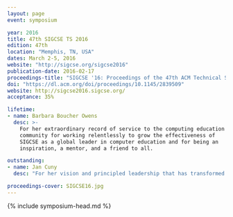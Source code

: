 ```yaml
---
layout: page
event: symposium

year: 2016
title: 47th SIGCSE TS 2016
edition: 47th
location: "Memphis, TN, USA"
dates: March 2-5, 2016
website: "http://sigcse.org/sigcse2016"
publication-date: 2016-02-17
proceedings-title: "SIGCSE '16: Proceedings of the 47th ACM Technical Symposium on Computing Science Education"
doi: "https://dl.acm.org/doi/proceedings/10.1145/2839509"
website: http://sigcse2016.sigcse.org/
acceptance: 35%

lifetime:
- name: Barbara Boucher Owens
  desc: >-
    For her extraordinary record of service to the computing education
    community for working relentlessly to grow the effectiveness of
    SIGCSE as a global leader in computer education and for being an
    inspiration, a mentor, and a friend to all.

outstanding:
- name: Jan Cuny
  desc: "For her vision and principled leadership that has transformed computer science education and has moved the United States closer to making computing education accessible to everyone."

proceedings-cover: SIGCSE16.jpg
---
```


{% include symposium-head.md %}




